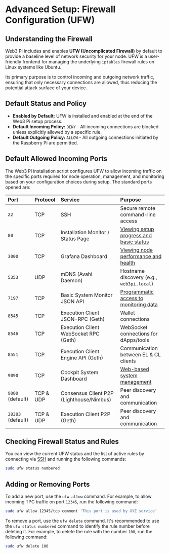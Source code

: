 # Advanced Setup: Firewall Configuration (UFW)

## Understanding the Firewall

Web3 Pi includes and enables **UFW (Uncomplicated Firewall)** by default to provide a baseline level of network security for your node. UFW is a user-friendly frontend for managing the underlying `iptables` firewall rules on Linux systems like Ubuntu.

Its primary purpose is to control incoming and outgoing network traffic, ensuring that only necessary connections are allowed, thus reducing the potential attack surface of your device.

## Default Status and Policy

- **Enabled by Default:** UFW is installed and enabled at the end of the Web3 Pi setup process.
- **Default Incoming Policy:** `DENY` - All incoming connections are blocked unless explicitly allowed by a specific rule.
- **Default Outgoing Policy:** `ALLOW` - All outgoing connections initiated by the Raspberry Pi are permitted.

## Default Allowed Incoming Ports

The Web3 Pi installation script configures UFW to allow incoming traffic on the specific ports required for node operation, management, and monitoring based on your configuration choices during setup. The standard ports opened are:

| Port              | Protocol  | Service                                  | Purpose                                                                          |
| :---------------- | :-------- | :--------------------------------------- | :------------------------------------------------------------------------------- |
| `22`              | TCP       | SSH                                      | Secure remote command-line access                                                |
| `80`              | TCP       | Installation Monitor / Status Page       | [Viewing setup progress and basic status](../monitoring/installation-monitor.md) |
| `3000`            | TCP       | Grafana Dashboard                        | [Viewing node performance and health](../monitoring/grafana.md)                  |
| `5353`            | UDP       | mDNS (Avahi Daemon)                      | Hostname discovery (e.g., `web3pi.local`)                                        |
| `7197`            | TCP       | Basic System Monitor JSON API            | [Programmatic access to monitoring data](../monitoring/system-monitor.md)        |
| `8545`            | TCP       | Execution Client JSON-RPC (Geth)         | Wallet connections                                                               |
| `8546`            | TCP       | Execution Client WebSocket RPC (Geth)    | WebSocket connections for dApps/tools                                            |
| `8551`            | TCP       | Execution Client Engine API (Geth)       | Communication between EL & CL clients                                            |
| `9090`            | TCP       | Cockpit System Dashboard                 | [Web-based system management](../management/cockpit/dashboard.md)                |
| `9000` (default)  | TCP & UDP | Consensus Client P2P (Lighthouse/Nimbus) | Peer discovery and communication                                                 |
| `30303` (default) | TCP & UDP | Execution Client P2P (Geth)              | Peer discovery and communication                                                 |

## Checking Firewall Status and Rules

You can view the current UFW status and the list of active rules by connecting via [SSH](../management/ssh.md) and running the following commands:

```bash
sudo ufw status numbered
```

## Adding or Removing Ports

To add a new port, use the `ufw allow` command. For example, to allow incoming TPC traffic on port `12345`, run the following command:

```bash
sudo ufw allow 12345/tcp comment 'This port is used by XYZ service'
```

To remove a port, use the `ufw delete` command. It's recommended to use the `ufw status numbered` command to identify the rule number before deleting it. For example, to delete the rule with the number `100`, run the following command:

```bash
sudo ufw delete 100
```

